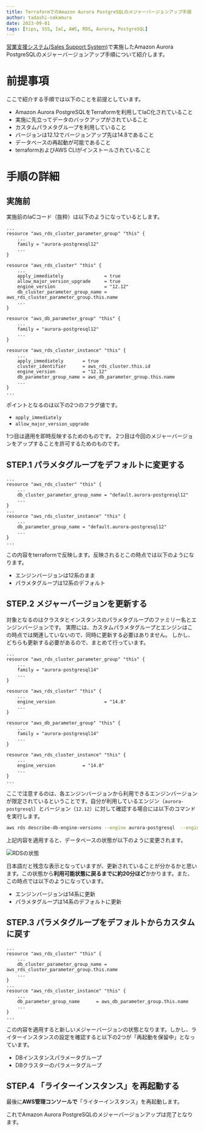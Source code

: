 ```yaml
---
title: TerraformでのAmazon Aurora PostgreSQLのメジャーバージョンアップ手順
author: tadashi-nakamura
date: 2023-09-01
tags: [tips, SSS, IaC, AWS, RDS, Aurora, PostgreSQL]
---
```


[営業支援システム(Sales Support System)](/in-house-project/sss/intro/)で実施したAmazon Aurora PostgreSQLのメジャーバージョンアップ手順について紹介します。


# 前提事項

ここで紹介する手順では以下のことを前提としています。

- Amazon Aurora PostgreSQLをTerraformを利用してIaC化されていること
- 実施に先立ってデータのバックアップがされていること
- カスタムパラメタグループを利用していること
- バージョンは12.12でバージョンアップ先は14.8であること
- データベースの再起動が可能であること
- terraformおよびAWS CLIがインストールされていること

# 手順の詳細

## 実施前

実施前のIaCコード（抜粋）は以下のようになっているとします。

```
...
resource "aws_rds_cluster_parameter_group" "this" {
	...
	family = "aurora-postgresql12"
	...
}

resource "aws_rds_cluster" "this" {
	...
    apply_immediately               = true
    allow_major_version_upgrade     = true 
	engine_version                  = "12.12"
    db_cluster_parameter_group_name = aws_rds_cluster_parameter_group.this.name
	...
}

resource "aws_db_parameter_group" "this" {
	...
	family = "aurora-postgresql12"
	...
}

resource "aws_rds_cluster_instance" "this" {
	...
    apply_immediately       = true
    cluster_identifier      = aws_rds_cluster.this.id
	engine_version          = "12.12"
    db_parameter_group_name = aws_db_parameter_group.this.name
	...
}
...
```

ポイントとなるのは以下の2つのフラグ値です。

- `apply_immediately`
- `allow_major_version_upgrade`

1つ目は適用を即時反映するためのものです。
2つ目は今回のメジャーバージョンをアップすることを許可するためのものです。

## STEP.1 パラメタグループをデフォルトに変更する

```
...
resource "aws_rds_cluster" "this" {
	...
    db_cluster_parameter_group_name = "default.aurora-postgresql12"
	...
}
...
resource "aws_rds_cluster_instance" "this" {
	...
    db_parameter_group_name = "default.aurora-postgresql12"
	...
}
...
```

この内容をterraformで反映します。反映されるとこの時点では以下のようになります。

- エンジンバージョンは12系のまま
- パラメタグループは12系のデフォルト

## STEP.2 メジャーバージョンを更新する

対象となるのはクラスタとインスタンスのパラメタグループのファミリー名とエンジンバージョンです。
実際には、カスタムパラメタグループとエンジンはこの時点では関連していないので、同時に更新する必要はありません。
しかし、どちらも更新する必要があるので、まとめて行っています。

```
...
resource "aws_rds_cluster_parameter_group" "this" {
	...
	family = "aurora-postgresql14"
	...
}

resource "aws_rds_cluster" "this" {
	...
	engine_version                  = "14.8"
	...
}

resource "aws_db_parameter_group" "this" {
	...
	family = "aurora-postgresql14"
	...
}

resource "aws_rds_cluster_instance" "this" {
	...
	engine_version          = "14.8"
	...
}
...
```

ここで注意するのは、各エンジンバージョンから利用できるエンジンバージョンが限定されているということです。自分が利用しているエンジン（`aurora-postgresql`）とバージョン（`12.12`）に対して確認する場合には以下のコマンドを実行します。

```bash
aws rds describe-db-engine-versions --engine aurora-postgresql  --engine-version 12.12 --query "DBEngineVersions[*].ValidUpgradeTarget[*].{EngineVersion:EngineVersion}" --output text
```

上記内容を適用すると、データベースの状態が以下のように変更されます。

![RDSの状態](/img/sss/rds_st.png)

日本語だと残念な表示となっていますが、更新されていることが分かるかと思います。この状態から**利用可能状態に戻るまでに約20分ほど**かかります。また、この時点では以下のようになっています。

- エンジンバージョンは14系に更新
- パラメタグループは14系のデフォルトに更新

## STEP.3 パラメタグループをデフォルトからカスタムに戻す

```
...
resource "aws_rds_cluster" "this" {
    ...
    db_cluster_parameter_group_name = aws_rds_cluster_parameter_group.this.name
    ...
}
...
resource "aws_rds_cluster_instance" "this" {
    ...
    db_parameter_group_name      = aws_db_parameter_group.this.name
	...
}
...
```

この内容を適用すると新しいメジャーバージョンの状態となります。しかし、ライターインスタンスの設定を確認すると以下の2つが「再起動を保留中」となっています。

- DBインスタンスパラメータグループ
- DBクラスターのパラメータグループ

## STEP.4 「ライターインスタンス」を再起動する

最後に**AWS管理コンソールで**「ライターインスタンス」を再起動します。

これでAmazon Aurora PostgreSQLのメジャーバージョンアップは完了となります。
